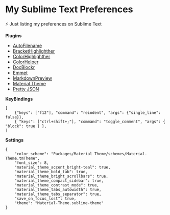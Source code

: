 # My Sublime Text Preferences

:zap: Just listing my preferences on Sublime Text 

**Plugins**


- [AutoFilename](https://packagecontrol.io/packages/AutoFileName)
- [BracketHighlighther](https://packagecontrol.io/packages/BracketHighlighter)
- [ColorHighlighther](https://packagecontrol.io/packages/Color%20Highlighter)
- [ColorHelper](https://packagecontrol.io/packages/ColorHelper)
- [DocBlockr](https://packagecontrol.io/packages/DocBlockr)
- [Emmet](https://packagecontrol.io/packages/Emmet)
- [MarkdownPreview](https://packagecontrol.io/packages/Markdown%20Preview)
- [Material Theme](https://packagecontrol.io/packages/Material%20Theme)
- [Pretty JSON](https://packagecontrol.io/packages/Pretty%20JSON)



**KeyBindings**

```
[
	{"keys": ["f12"], "command": "reindent", "args": {"single_line": false}},
	{ "keys": ["ctrl+shift+;"], "command": "toggle_comment", "args": { "block": true } },
]

```

**Settings**

```
{
	"color_scheme": "Packages/Material Theme/schemes/Material-Theme.tmTheme",
	"font_size": 8,
	"material_theme_accent_bright-teal": true,
	"material_theme_bold_tab": true,
	"material_theme_bright_scrollbars": true,
	"material_theme_compact_sidebar": true,
	"material_theme_contrast_mode": true,
	"material_theme_tabs_autowidth": true,
	"material_theme_tabs_separator": true,
	"save_on_focus_lost": true,
	"theme": "Material-Theme.sublime-theme"
}


```
